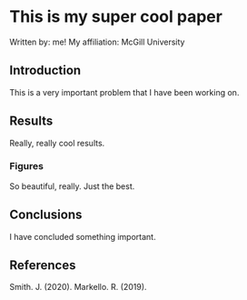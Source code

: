 # This is my super cool paper
Written by: me!
My affiliation: McGill University
## Introduction

This is a very important problem that I have been working on.

## Results

Really, really cool results.

### Figures

So beautiful, really. Just the best.

## Conclusions

I have concluded something important.

## References

Smith. J. (2020).
Markello. R. (2019).
